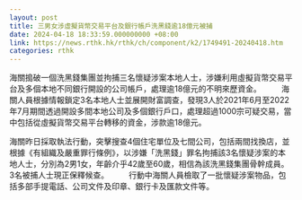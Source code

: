 ```yaml
---
layout: post
title: 三男女涉虛擬貨幣交易平台及銀行帳戶洗黑錢逾18億元被捕
date: 2024-04-18 18:33:59.000000000 +08:00
link: https://news.rthk.hk/rthk/ch/component/k2/1749491-20240418.htm
categories: rthk
---
```


海關搗破一個洗黑錢集團並拘捕三名懷疑涉案本地人士，涉嫌利用虛擬貨幣交易平台及多個本地不同銀行開設的公司帳戶，處理逾18億元的不明來歷資金。
　　 
海關人員根據情報鎖定3名本地人士並展開財富調查，發現3人於2021年6月至2022年7月期間透過開設多間本地公司及多個銀行戶口，處理超過1000宗可疑交易，當中包括從虛擬貨幣交易平台轉移的資金，涉款逾18億元。

海關昨日採取執法行動，突擊搜查4個住宅單位及七間公司，包括兩間找換店，並根據《有組織及嚴重罪行條例》，以涉嫌「洗黑錢」罪名拘捕該3名懷疑涉案的本地人士，分別為2男1女，年齡介乎42歲至60歲，相信為該洗黑錢集團骨幹成員。3名被捕人士現正保釋候查。
　　 
行動中海關人員檢取了一批懷疑涉案物品，包括多部手提電話、公司文件及印章、銀行卡及匯款文件等。
